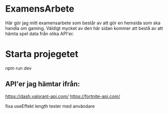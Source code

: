 # ExamensArbete

Här gör jag mitt examensarbete som består av att gör en hemsida som ska handla om gaming. Väldigt mycket av den här sidan kommer att bestå av att hämta spel data från olika API'er.

# Starta projegetet

npm run dev

## API'er jag hämtar ifrån:

https://dash.valorant-api.com/
https://fortnite-api.com/

fixa useEffekt length
tester med användare
